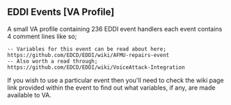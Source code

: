 ## EDDI Events [VA Profile]
A small VA profile containing 236 EDDI event handlers each event contains 4 comment lines like so;

```
-- Variables for this event can be read about here;
https://github.com/EDCD/EDDI/wiki/AFMU-repairs-event
-- Also worth a read through;
https://github.com/EDCD/EDDI/wiki/VoiceAttack-Integration
```

If you wish to use a particular event then you'll need to check the wiki page link provided within the event to find out what variables, if any, are made available to VA.
